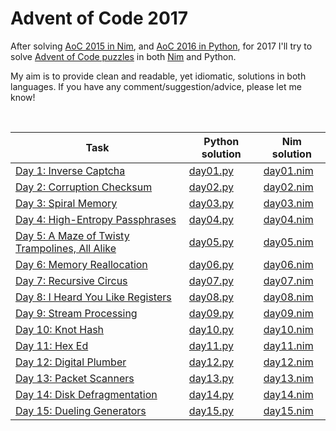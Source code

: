 # Advent of Code 2017

After solving [AoC 2015 in Nim](https://github.com/narimiran/advent_of_code_2015), and [AoC 2016 in Python](https://github.com/narimiran/advent_of_code_2016), for 2017 I'll try to solve [Advent of Code puzzles](http://adventofcode.com/2017/) in both [Nim](https://nim-lang.org/) and Python.

My aim is to provide clean and readable, yet idiomatic, solutions in both languages. If you have any comment/suggestion/advice, please let me know!

&nbsp;

Task | Python solution | Nim solution
--- | --- | ---
[Day 1: Inverse Captcha](http://adventofcode.com/2017/day/1) | [day01.py](python/day01.py) | [day01.nim](nim/day01.nim)
[Day 2: Corruption Checksum](http://adventofcode.com/2017/day/2) | [day02.py](python/day02.py) | [day02.nim](nim/day02.nim)
[Day 3: Spiral Memory](http://adventofcode.com/2017/day/3) | [day03.py](python/day03.py) | [day03.nim](nim/day03.nim)
[Day 4: High-Entropy Passphrases](http://adventofcode.com/2017/day/4) | [day04.py](python/day04.py) | [day04.nim](nim/day04.nim)
[Day 5: A Maze of Twisty Trampolines, All Alike](http://adventofcode.com/2017/day/5) | [day05.py](python/day05.py) | [day05.nim](nim/day05.nim)
[Day 6: Memory Reallocation](http://adventofcode.com/2017/day/6) | [day06.py](python/day06.py) | [day06.nim](nim/day06.nim)
[Day 7: Recursive Circus](http://adventofcode.com/2017/day/7) | [day07.py](python/day07.py) | [day07.nim](nim/day07.nim)
[Day 8: I Heard You Like Registers](http://adventofcode.com/2017/day/8) | [day08.py](python/day08.py) | [day08.nim](nim/day08.nim)
[Day 9: Stream Processing](http://adventofcode.com/2017/day/9) | [day09.py](python/day09.py) | [day09.nim](nim/day09.nim)
[Day 10: Knot Hash](http://adventofcode.com/2017/day/10) | [day10.py](python/day10.py) | [day10.nim](nim/day10.nim)
[Day 11: Hex Ed](http://adventofcode.com/2017/day/11) | [day11.py](python/day11.py) | [day11.nim](nim/day11.nim)
[Day 12: Digital Plumber](http://adventofcode.com/2017/day/12) | [day12.py](python/day12.py) | [day12.nim](nim/day12.nim)
[Day 13: Packet Scanners](http://adventofcode.com/2017/day/13) | [day13.py](python/day13.py) | [day13.nim](nim/day13.nim)
[Day 14: Disk Defragmentation](http://adventofcode.com/2017/day/14) | [day14.py](python/day14.py) | [day14.nim](nim/day14.nim)
[Day 15: Dueling Generators](http://adventofcode.com/2017/day/15) | [day15.py](python/day15.py) | [day15.nim](nim/day15.nim)
